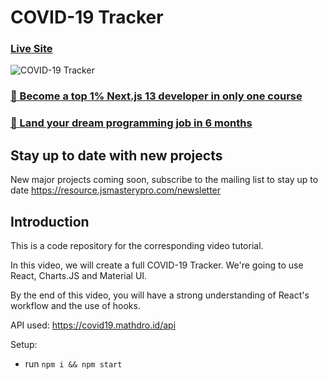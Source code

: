 # COVID-19 Tracker

### [Live Site](https://covid19statswebsite.netlify.com/)

![COVID-19 Tracker](https://i.ibb.co/X87BqVY/Screenshot-2020-04-13-at-10-14-58.png)

### [🌟 Become a top 1% Next.js 13 developer in only one course](https://jsmastery.pro/next13)
### [🚀 Land your dream programming job in 6 months](https://jsmastery.pro/masterclass)

## Stay up to date with new projects
New major projects coming soon, subscribe to the mailing list to stay up to date https://resource.jsmasterypro.com/newsletter

## Introduction
This is a code repository for the corresponding video tutorial. 

In this video, we will create a full COVID-19 Tracker. We're going to use React, Charts.JS and Material UI.

By the end of this video, you will have a strong understanding of React's workflow and the use of hooks.

API used: https://covid19.mathdro.id/api

Setup:
- run ```npm i && npm start```
